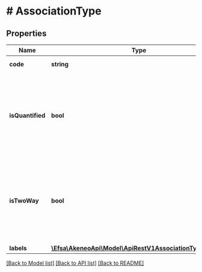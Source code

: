 # # AssociationType

## Properties

Name | Type | Description | Notes
------------ | ------------- | ------------- | -------------
**code** | **string** | Association type code |
**isQuantified** | **bool** | When true, the association is a quantified association (Only available in the PIM Serenity version.) | [optional] [default to false]
**isTwoWay** | **bool** | When true, the association is a two-way association (Only available in the PIM Serenity version.) | [optional] [default to false]
**labels** | [**\Efsa\AkeneoApi\Model\ApiRestV1AssociationTypesLabels**](ApiRestV1AssociationTypesLabels.md) |  | [optional]

[[Back to Model list]](../../README.md#models) [[Back to API list]](../../README.md#endpoints) [[Back to README]](../../README.md)
